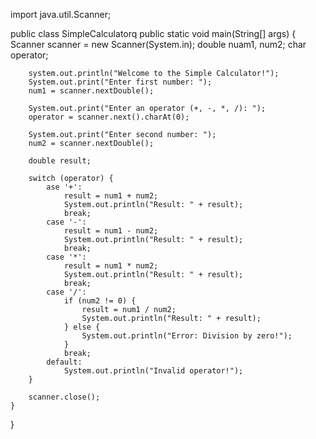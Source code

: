 import java.util.Scanner;

public class SimpleCalculatorq
    public static void main(String[] args) {
        Scanner scanner = new Scanner(System.in);
        double nuam1, num2;
        char operator;

        system.out.println("Welcome to the Simple Calculator!");
        System.out.print("Enter first number: ");
        num1 = scanner.nextDouble();

        System.out.print("Enter an operator (+, -, *, /): ");
        operator = scanner.next().charAt(0);

        System.out.print("Enter second number: ");
        num2 = scanner.nextDouble();

        double result;

        switch (operator) {
            ase '+':
                result = num1 + num2;
                System.out.println("Result: " + result);
                break;
            case '-':
                result = num1 - num2;
                System.out.println("Result: " + result);
                break;
            case '*':
                result = num1 * num2;
                System.out.println("Result: " + result);
                break;
            case '/':
                if (num2 != 0) {
                    result = num1 / num2;
                    System.out.println("Result: " + result);
                } else {
                    System.out.println("Error: Division by zero!");
                }
                break;
            default:
                System.out.println("Invalid operator!");
        }

        scanner.close();
    }
}
